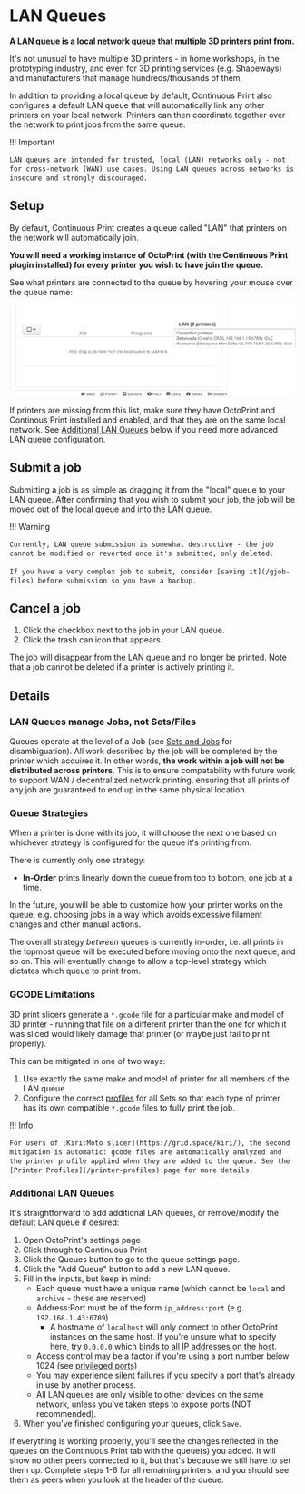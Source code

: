 # LAN Queues

**A LAN queue is a local network queue that multiple 3D printers print from.**

It's not unusual to have multiple 3D printers - in home workshops, in the prototyping industry, and even for 3D printing services (e.g. Shapeways) and manufacturers that manage hundreds/thousands of them.

In addition to providing a local queue by default, Continuous Print also configures a default LAN queue that will automatically link any other printers on your local network. Printers can then coordinate together over the network to print jobs from the same queue.

!!! Important

    LAN queues are intended for trusted, local (LAN) networks only - not for cross-network (WAN) use cases. Using LAN queues across networks is insecure and strongly discouraged.

## Setup

By default, Continuous Print creates a queue called "LAN" that printers on the network will automatically join.

**You will need a working instance of OctoPrint (with the Continuous Print plugin installed) for every printer you wish to have join the queue.**

See what printers are connected to the queue by hovering your mouse over the queue name:

![Hover Example](/hover_viz.png)

If printers are missing from this list, make sure they have OctoPrint and Continous Print installed and enabled, and that they are on the same local network. See [Additional LAN Queues](#additional-lan-queues) below if you need more advanced LAN queue configuration.

## Submit a job

Submitting a job is as simple as dragging it from the "local" queue to your LAN queue. After confirming that you wish to submit your job, the job will be moved out of the local queue and into the LAN queue.

!!! Warning

    Currently, LAN queue submission is somewhat destructive - the job cannot be modified or reverted once it's submitted, only deleted.

    If you have a very complex job to submit, consider [saving it](/gjob-files) before submission so you have a backup.

## Cancel a job

1. Click the checkbox next to the job in your LAN queue.
1. Click the trash can icon that appears.

The job will disappear from the LAN queue and no longer be printed. Note that a job cannot be deleted if a printer is actively printing it.

## Details

### LAN Queues manage Jobs, not Sets/Files

Queues operate at the level of a Job (see [Sets and Jobs](/advanced-queuing/#sets-and-jobs) for disambiguation). All work described by the job will be completed by the printer which acquires it. In other words, **the work within a job will not be distributed across printers**. This is to ensure compatability with future work to support WAN / decentralized network printing, ensuring that all prints of any job are guaranteed to end up in the same physical location.

### Queue Strategies

When a printer is done with its job, it will choose the next one based on whichever strategy is configured for the queue it's printing from.

There is currently only one strategy:

*  **In-Order** prints linearly down the queue from top to bottom, one job at a time.

In the future, you will be able to customize how your printer works on the queue, e.g. choosing jobs in a way which avoids excessive filament changes and other manual actions.

The overall strategy *between* queues is currently in-order, i.e. all prints in the topmost queue will be executed before moving onto the next queue, and so on. This will eventually change to allow a top-level strategy which dictates which queue to print from.

### GCODE Limitations

3D print slicers generate a `*.gcode` file for a particular make and model of 3D printer - running that file on a different printer than the one for which it was sliced would likely damage that printer (or maybe just fail to print properly).

This can be mitigated in one of two ways:

1. Use exactly the same make and model of printer for all members of the LAN queue
2. Configure the correct [profiles](/printer-profiles) for all Sets so that each type of printer has its own compatible `*.gcode` files to fully print the job.

!!! Info

    For users of [Kiri:Moto slicer](https://grid.space/kiri/), the second mitigation is automatic: gcode files are automatically analyzed and the printer profile applied when they are added to the queue. See the [Printer Profiles](/printer-profiles) page for more details.

### Additional LAN Queues

It's straightforward to add additional LAN queues, or remove/modify the default LAN queue if desired:

1. Open OctoPrint's settings page
2. Click through to Continuous Print
3. Click the Queues button to go to the queue settings page.
4. Click the "Add Queue" button to add a new LAN queue.
5. Fill in the inputs, but keep in mind:
    * Each queue must have a unique name (which cannot be `local` and `archive` - these are reserved)
    * Address:Port must be of the form `ip_address:port` (e.g. `192.168.1.43:6789`)
        * A hostname of `localhost` will only connect to other OctoPrint instances on the same host. If you're unsure what to specify here, try `0.0.0.0` which [binds to all IP addresses on the host](https://en.wikipedia.org/wiki/0.0.0.0).
    * Access control may be a factor if you're using a port number below 1024 (see [privileged ports](https://www.w3.org/Daemon/User/Installation/PrivilegedPorts.html))
    * You may experience silent failures if you specify a port that's already in use by another process.
    * All LAN queues are only visible to other devices on the same network, unless you've taken steps to expose ports (NOT recommended).
6. When you've finished configuring your queues, click `Save`.

If everything is working properly, you'll see the changes reflected in the queues on the Continuous Print tab with the queue(s) you added. It will show no other peers connected to it, but that's because we still have to set them up. Complete steps 1-6 for all remaining printers, and you should see them as peers when you look at the header of the queue.
